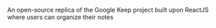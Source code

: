 An open-source replica of the Google Keep project built upon ReactJS where users can organize
their notes
